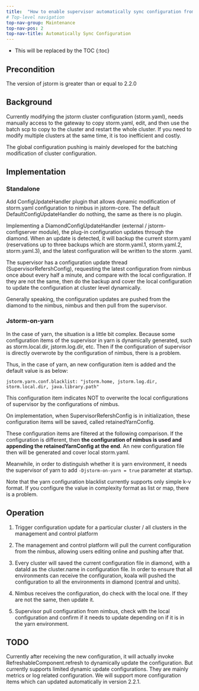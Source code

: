 ```yaml
---
title:  "How to enable supervisor automatically sync configuration from Nimbus."
# Top-level navigation
top-nav-group: Maintenance
top-nav-pos: 2
top-nav-title: Automatically Sync Configuration 
---
```


* This will be replaced by the TOC
{:toc}

## Precondition

The version of jstorm is greater than or equal to 2.2.0

## Background 

Currently modifying the jstorm cluster configuration (storm.yaml), needs manually access to the gateway to copy storm.yaml, edit, and then use the batch scp to copy to the cluster and restart the whole cluster. If you need to modify multiple clusters at the same time, it is too inefficient and costly.

The global configuration pushing is mainly developed for the batching modification of cluster configuration.

## Implementation

### Standalone

Add ConfigUpdateHandler plugin that allows dynamic modification of storm.yaml configuration to nimbus in jstorm-core. The default DefaultConfigUpdateHandler do nothing, the same as there is no plugin.

Implementing a DiamondConfigUpdateHandler (external / jstorm-configserver module), the plug-in configuration updates through the diamond. When an update is detected, it will backup the current storm.yaml (reservations up to three backups which are storm.yaml.1, storm.yaml.2, storm.yaml.3), and the latest configuration will be written to the storm .yaml.

The supervisor has a configuration update thread (SupervisorRefershConfig), requesting the latest configuration from nimbus once about every half a minute, and compare with the local configuration. If they are not the same, then do the backup and cover the local configuration to update the configuration at cluster level dynamically.

Generally speaking, the configuration updates are pushed from the diamond to the nimbus, nimbus and then pull from the supervisor.

### Jstorm-on-yarn

In the case of yarn, the situation is a little bit complex. Because some configuration items of the supervisor in yarn is dynamically generated, such as storm.local.dir, jstorm.log.dir, etc. Then if the configuration of supervisor is  directly overwrote by the configuration of nimbus, there is a problem.

Thus, in the case of yarn, an new configuration item is added and the default value is as below:

```
jstorm.yarn.conf.blacklist: "jstorm.home, jstorm.log.dir, storm.local.dir, java.library.path"
```

This configuration item indicates NOT to overwrite the local configurations of supervisor by the configurations of nimbus.

On implementation, when SupervisorRefershConfig is in initialization, these configuration items will be saved, called retainedYarnConfig.

These configuration items are filtered at the following comparison. If the configuration is different, then **the configuration of nimbus is used and appending the retainedYarnConfig at the end**. An new configuration file then will be generated and cover local storm.yaml.

Meanwhile, in order to distinguish whether it is yarn environment, it needs the supervisor of yarn to add `-Djstorm-on-yarn = true` parameter at startup.

Note that the yarn configuration blacklist currently supports only simple k-v format. If you configure the value in complexity format as list or map, there is a problem.

## Operation

1. Trigger configuration update for a particular cluster / all clusters in the management and control platform

2. The management and control platform will pull the current configuration from the nimbus, allowing users editing online and pushing after that.

3. Every cluster will saved the current configuration file in diamond, with a dataId as the cluster.name in configuration file. In order to ensure that all environments can receive the configuration, koala will pushed the configuration to all the environments in diamond (central and units).

4. Nimbus receives the configuration, do check with the local one. If they are not the same, then update it.

5. Supervisor pull configuration from nimbus, check with the local configuration and confirm if it needs to update depending on if it is in the yarn environment.

## TODO

Currently after receiving the new configuration, it will actually invoke RefreshableComponent.refresh to dynamically update the configuration. But currently supports limited dynamic update configurations. They are mainly metrics or log related configuration. We will support more configuration items which can updated automatically in version 2.2.1.